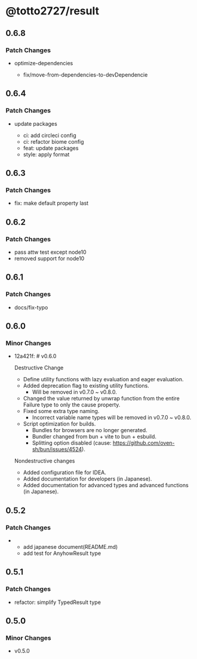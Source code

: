 # @totto2727/result

## 0.6.8

### Patch Changes

- optimize-dependencies

  - fix/move-from-dependencies-to-devDependencie

## 0.6.4

### Patch Changes

- update packages

  - ci: add circleci config
  - ci: refactor biome config
  - feat: update packages
  - style: apply format

## 0.6.3

### Patch Changes

- fix: make default property last

## 0.6.2

### Patch Changes

- pass attw test except node10
- removed support for node10

## 0.6.1

### Patch Changes

- docs/fix-typo

## 0.6.0

### Minor Changes

- 12a421f: # v0.6.0

  Destructive Change

  - Define utility functions with lazy evaluation and eager evaluation.
  - Added deprecation flag to existing utility functions.
    - Will be removed in v0.7.0 ~ v0.8.0.
  - Changed the value returned by unwrap function from the entire Failure type to only the cause property.
  - Fixed some extra type naming.
    - Incorrect variable name types will be removed in v0.7.0 ~ v0.8.0.
  - Script optimization for builds.
    - Bundles for browsers are no longer generated.
    - Bundler changed from bun + vite to bun + esbuild.
    - Splitting option disabled (cause: https://github.com/oven-sh/bun/issues/4524).

  Nondestructive changes

  - Added configuration file for IDEA.
  - Added documentation for developers (in Japanese).
  - Added documentation for advanced types and advanced functions (in Japanese).

## 0.5.2

### Patch Changes

- - add japanese document(README.md)
  - add test for AnyhowResult type

## 0.5.1

### Patch Changes

- refactor: simplify TypedResult type

## 0.5.0

### Minor Changes

- v0.5.0
